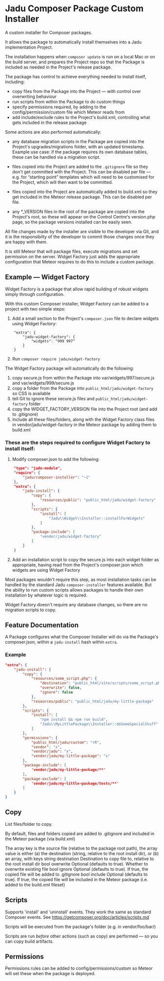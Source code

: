 Jadu Composer Package Custom Installer
======================================

A custom installer for Composer packages.

It allows the package to automatically install themselves into a Jadu implementation Project.

The installation happens when `composer update` is run on a local Mac or on the build server,
and prepares the Project repo so that the Package is included as needed in the Project's release package.

The package has control to achieve everything needed to install itself, including:

 - copy files from the Package into the Project — with control over overwriting behaviour
 - run scripts from within the Package to do custom things
 - specify permissions required, by adding to the config/permission/custom file which Meteor reads from
 - add include/exclude rules to the Project's build.xml, controlling what gets included in the release package

Some actions are also performed automatically:

 - any database migration scripts in the Package are copied into the Project's upgrades/migrations folder, with an updated timestamp. Example use case: if the package requires its own database tables, these can be handled via a migration script.

 - files copied into the Project are added to the `.gitignore` file so they don't get committed with the Project. This can be disabled per file — e.g. for “starting point” templates which will need to be customised for the Project, which will then want to be committed.

 - files copied into the Project are automatically added to build.xml so they get included in the Meteor release package. This can be disabled per file.

 - any *_VERSION files in the root of the package are copied into the Project's root, so these will appear on the Control Centre's version.php page, so the package versions installed can be easily seen.


All file changes made by the installer are visible to the developer via Git, and it is the responsibilty of the developer to commit those changes once they are happy with them.

It is still Meteor that will package files, execute migrations and set permission on the server. Widget Factory just adds the appropriate configuration that Meteor requires to do this to include a custom package.


Example — Widget Factory
------------------------

Widget Factory is a package that allow rapid building of robust widgets simply through configuration.

With this custom Composer installer, Widget Factory can be added to a project with two simple steps:

1. Add a small section to the Project's `composer.json` file to declare widgets using Widget Factory:
```
    "extra": {
        "jadu-widget-factory": {
            "widgets": "999 997"
        }
    }
```
2. Run `composer require jadu/widget-factory`

The Widget Factory package will automatically do the following:
1. copy secure.js from within the Package into var/widgets/997/secure.js and var/widgets/999/secure.js
2. copy a folder from the Package into `public_html/jadu/widget-factory` so CSS is available
3. tell Git to ignore these secure.js files and `public_html/jadu/widget-factory` folder
4. copy the WIDGET_FACTORY_VERSION file into the Project root (and add to .gitignore)
5. Include all these files/folders, along with the Widget Factory class files in vendor/jadu/widget-factory in the Meteor package by adding them to build.xml

### These are the steps required to configure Widget Factory to install itself:

1. Modify composer.json to add the following:

```json
    "type": "jadu-module",
    "require": {
        "jadu/composer-installer": "~1"
    },
    "extra": {
        "jadu-install": {
            "copy": {
                "resources/public": "public_html/jadu/widget-factory"
            },
            "scripts": {
                "install": [
                    "Jadu\\Widget\\Installer::installForWidgets"
                ]
            },
            "package-include": [
                "vendor/jadu/widget-factory"
            ]
        }
    }
```

2. Add an installation script to copy the secure.js into each widget folder as appropriate, having read
from the Project's composer.json which widgets are using Widget Factory

Most packages wouldn't require this step, as most installation tasks can be handled by the standard Jadu `composer-installer` features available. But the ability to run custom scripts allows packages to handle their own installation by whatever logic is required.

Widget Factory doesn't require any database changes, so there are no migration scripts to copy.



Feature Documentation
---------------------

A Package configures what the Composer Installer will do via the Package's composer.json, within a `jadu-install` hash within `extra`.

### Example

```json
"extra": {
    "jadu-install": {
        "copy": {
            "resources/some_script.php": {
                "destination": "public_html/site/scripts/some_script.php",
                "overwrite": false,
                "ignore": false
            },
            "resources/public": "public_html/jadu/my-little-package"
        },
        "scripts": {
            "install": [
                "npm install && npm run build",
                "Jadu\\MyLittlePackage\\Installer::doSomeSpecialStuff"
            ]
        },
        "permissions": {
            "public_html/jadu/custom": "rR",
            "vendor": "x",
            "vendor/jadu": "x",
            "vendor/jadu/my-little-package": "x"
        },
        "package-include": [
            'vendor/jadu/my-little-package/**'
        ],
        "package-exclude": [
            'vendor/jadu/my-little-package/tests/**'
        ]
    }
}
```


Copy
----
List files/folder to copy.

By default, files and folders copied are added to .gitignore and included in the Meteor package (via build.xml)

The array key is the source file (relative to the package root path),
the array value is either
(a) the destination (string, relative to the root install dir), or
(b) an array, with keys
    string destination Destination to copy file to, relative to the root install dir
    bool overwrite    Optional (defaults to true). Whether to overwrite existing file
    bool ignore    Optional (defaults to true). If true, the copied file will be added to .gitignore
    bool include    Optional (defaults to true). If true, the copied file will be included in the Meteor package (i.e. added to the build.xml fileset)

Scripts
-------
Supports 'install' and 'uninstall' events.
They work the same as standard Composer events. See https://getcomposer.org/doc/articles/scripts.md

Scripts will be executed from the package's folder (e.g. in vendor/foo/bar/)

Scripts are run *before* other actions (such as copy) are performed — so you can copy build artifacts.

Permissions
-----------
Permissions rules can be added to config/permissions/custom so Meteor will set these when the package is deployed.

